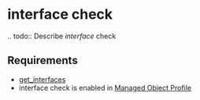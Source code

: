 # interface check

.. todo::
    Describe *interface* check

## Requirements

* [get_interfaces](../../../dev/scripts/get_interfaces.md)
* interface check is enabled in [Managed Object Profile](../../../reference/concepts/managed-object-profile/index.md)
